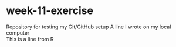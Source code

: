 # week-11-exercise
Repository for testing my Git/GitHub setup
A line I wrote on my local computer  
This is a line from R